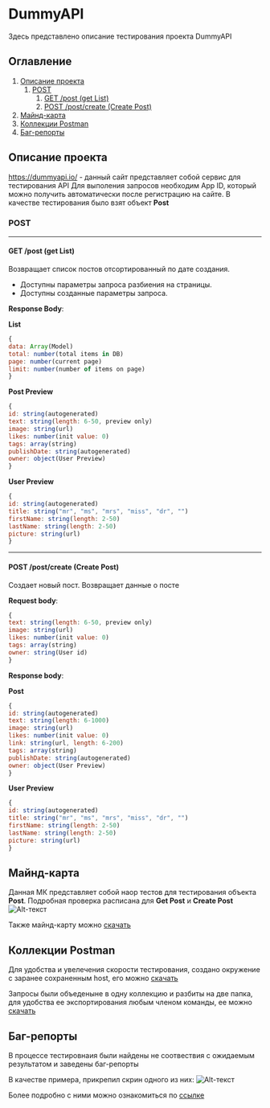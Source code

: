 # DummyAPI

Здесь представлено описание тестирования проекта DummyAPI

## Оглавление
1. [Описание проекта](#описание-проекта)
    1. [POST](#post)
        1. [GET /post (get List)](#get-post-get-list)
        2. [POST /post/create (Create Post)](#post-postcreate-create-post)
2. [Майнд-карта](#майнд-карта)
3. [Коллекции Postman](#коллекции-postman)
4. [Баг-репорты](#баг-репорты)

## Описание проекта

https://dummyapi.io/  - данный сайт представляет собой сервис для тестирования API
Для выполения запросов необходим App ID, который можно получить автоматически после регистрацию на сайте. В качестве тестирования было взят объект __Post__

### POST
___
#### GET /post (get List)
Возвращает список постов отсортированный по дате создания.
- Доступны параметры запроса разбиения на страницы. 
- Доступны созданные параметры запроса. 

__Response Body__:

__List__
```Javascript
{
data: Array(Model)
total: number(total items in DB)
page: number(current page)
limit: number(number of items on page)
}
```
__Post Preview__
```Javascript
{
id: string(autogenerated)
text: string(length: 6-50, preview only)
image: string(url)
likes: number(init value: 0)
tags: array(string)
publishDate: string(autogenerated)
owner: object(User Preview)
}
```
__User Preview__
```Javascript
{
id: string(autogenerated)
title: string("mr", "ms", "mrs", "miss", "dr", "")
firstName: string(length: 2-50)
lastName: string(length: 2-50)
picture: string(url)
}
```
___
#### POST /post/create (Create Post)
Создает новый пост. Возвращает данные о посте

__Request body__:

```javascript
{
text: string(length: 6-50, preview only)
image: string(url)
likes: number(init value: 0)
tags: array(string)
owner: string(User id)
}
```
__Response body__:

__Post__
```javascript
{
id: string(autogenerated)
text: string(length: 6-1000)
image: string(url)
likes: number(init value: 0)
link: string(url, length: 6-200)
tags: array(string)
publishDate: string(autogenerated)
owner: object(User Preview)
}
```
__User Preview__
```Javascript
{
id: string(autogenerated)
title: string("mr", "ms", "mrs", "miss", "dr", "")
firstName: string(length: 2-50)
lastName: string(length: 2-50)
picture: string(url)
}
```
## Майнд-карта
Данная МК представляет собой наор тестов для тестирования объекта __Post__. Подробная проверка расписана для __Get Post__ и __Create Post__
![Alt-текст](https://i.imgur.com/rOKy4iP.png"МК")

Также майнд-карту можно [скачать](https://github.com/SergeyQC/DummyAPI/blob/main/DummyAPI.xmind)

## Коллекции Postman

Для удобства и увелечения скорости тестирования, создано окружение с заранее сохраненным host, его можно [скачать](https://github.com/SergeyQC/DummyAPI/blob/main/DummyAPI_postman_environment.json)

Запросы были объеденыне в одну коллекцию и разбиты на две папка, для удобства ее экспортирования любым членом команды, ее можно [скачать](https://github.com/SergeyQC/DummyAPI/blob/main/Post.postman_collection.json)

## Баг-репорты

В процессе тестировнаия были найдены не соотвествия с ожидаемым результатом и заведены баг-репорты

В качестве примера, прикрепил скрин одного из них:
![Alt-текст](https://i.imgur.com/KrR4you.png"МК")

Более подробно с ними можно ознакомиться по [ссылке](https://docs.google.com/spreadsheets/d/1XoW6kW8iGQ1St1mtUD3-C-Yx2XklgPDXD6QuUGC3bW4/edit?usp=sharing)
